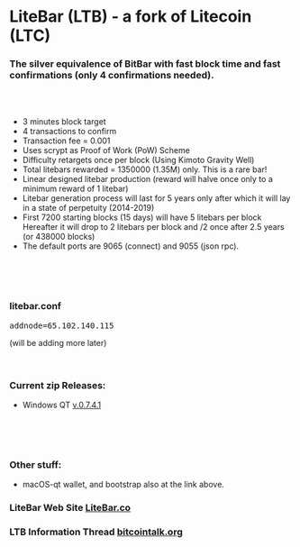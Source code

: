 # LiteBar (LTB) - a fork of Litecoin (LTC)
### The silver equivalence of BitBar with fast block time and fast confirmations (only 4 confirmations needed).
<br>
<br>

* 3 minutes block target
* 4 transactions to confirm
* Transaction fee = 0.001
* Uses scrypt as Proof of Work (PoW) Scheme
* Difficulty retargets once per block (Using Kimoto Gravity Well)
* Total litebars rewarded = 1350000 (1.35M) only. This is a rare bar!
* Linear designed litebar production (reward will halve once only to a minimum reward of 1 litebar)
* Litebar generation process will last for 5 years only after which it will lay in a state of perpetuity (2014-2019)
* First 7200 starting blocks (15 days) will have 5 litebars per block Hereafter it will drop to 2 litebars per block and /2 once after 2.5 years (or 438000 blocks)
* The default ports are 9065 (connect) and 9055 (json rpc).
<br>
<br>
<br>

### litebar.conf
<pre>
addnode=65.102.140.115
</pre>
(will be adding more later)
<br>
<br>
<br>

### Current zip Releases:
*  Windows  QT [v.0.7.4.1](https://drive.google.com/open?id=0B1cnD3W8c0jtbnRfclA3R2k2Tm8) 
<br>
<br>
<br>

### Other stuff:
*  macOS-qt wallet, and bootstrap also at the link above.

### LiteBar Web Site [LiteBar.co](http://litebar.co/)
### LTB Information Thread [bitcointalk.org](https://bitcointalk.org/index.php?topic=1413832.0)
